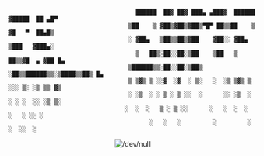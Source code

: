 

                                        ██████  ██▓ ██▓ ███▄ ▄███▓  ██████ ▓█████  ██ ▄█▀
                                      ▒██    ▒ ▓██▒▓██▒▓██▒▀█▀ ██▒▒██    ▒ ▓█   ▀  ██▄█▒ 
                                      ░ ▓██▄   ▒██▒▒██▒▓██    ▓██░░ ▓██▄   ▒███   ▓███▄░ 
                                        ▒   ██▒░██░░██░▒██    ▒██   ▒   ██▒▒▓█  ▄ ▓██ █▄ 
                                      ▒██████▒▒░██░░██░▒██▒   ░██▒▒██████▒▒░▒████▒▒██▒ █▄
                                      ▒ ▒▓▒ ▒ ░░▓  ░▓  ░ ▒░   ░  ░▒ ▒▓▒ ▒ ░░░ ▒░ ░▒ ▒▒ ▓▒
                                      ░ ░▒  ░ ░ ▒ ░ ▒ ░░  ░      ░░ ░▒  ░ ░ ░ ░  ░░ ░▒ ▒░
                                     ░  ░  ░   ▒ ░ ▒ ░░      ░   ░  ░  ░     ░   ░ ░░ ░ 
                                            ░   ░   ░         ░         ░     ░  ░░  ░
                                   

<p align="center"><img src="https://github-readme-stats.vercel.app/api?username=siimsek&layout=compact&show_icons=true&hide=prs,issues&theme=highcontrast" alt="/dev/null" /><p/>
